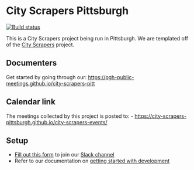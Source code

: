 # City Scrapers Pittsburgh

[![Build status](https://github.com/bonfirefan/city-scrapers-pitt/workflows/CI/badge.svg)](https://github.com/bonfirefan/city-scrapers-pitt/actions)

This is a City Scrapers project being run in Pittsburgh. We are templated off of the [City Scrapers](https://cityscrapers.org) project.

## Documenters

Get started by going through our: https://pgh-public-meetings.github.io/city-scrapers-pitt

## Calendar link

The meetings collected by this project is posted to: - https://city-scrapers-pittsburgh.github.io/city-scrapers-events/

## Setup

- [Fill out this form](https://airtable.com/shrsdRcYVzp019U22) to join our [Slack channel](https://citybureau.slack.com/#labs_city_scrapers)
- Refer to our documentation on [getting started with development](https://github.com/bonfirefan/city-scrapers-pitt/blob/master/docs/_docs/04-development.md)
